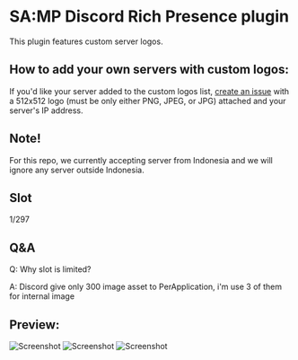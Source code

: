 # SA:MP Discord Rich Presence plugin

This plugin features custom server logos. 

## How to add your own servers with custom logos:
If you'd like your server added to the custom logos list, [create an issue](https://github.com/AthallahDzaki/SAMP-DISCORD-RPC/issues) with a 512x512 logo (must be only either PNG, JPEG, or JPG) attached and your server's IP address.

## Note!
For this repo, we currently accepting server from Indonesia and we will ignore any server outside Indonesia.

## Slot
1/297

## Q&A
Q: Why slot is limited?

A: Discord give only 300 image asset to PerApplication, i'm use 3 of them for internal image

## Preview:
![Screenshot](https://i.imgur.com/PoHP6rv.png)
![Screenshot](https://i.imgur.com/WIyNylH.png)
![Screenshot](https://i.imgur.com/ZybZAuQ.png)
